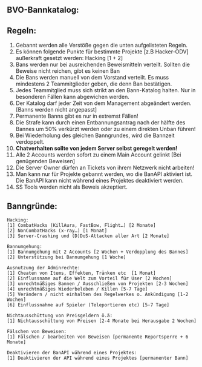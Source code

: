 ## **BVO-Bannkatalog:**

## Regeln:

1. Gebannt werden alle Verstöße gegen die unten aufgelisteten Regeln. 
2. Es können folgende Punkte für bestimmte Projekte [z.B Hacker-ODV] außerkraft gesetzt werden: Hacking [1 + 2]
3. Bans werden nur bei ausreichenden Beweismitteln verteilt. Sollten die Beweise nicht reichen, gibt es keinen Ban
4. Die Bans werden manuell von dem Vorstand verteilt. Es muss mindestens 2 Teammitglieder geben, die denn Ban bestätigen.
5. Jedes Teammitglied muss sich strikt an den Bann-Katalog halten. Nur in besonderen Fällen kann abgewichen werden.
6. Der Katalog darf jeder Zeit von dem Management abgeändert werden. [Banns werden nicht angepasst]
7. Permanente Banns gibt es nur in extremst Fällen!
8. Die Strafe kann durch einen Entbannungsantrag nach der hälfte des Bannes um 50% verkürzt werden oder zu einem direkten Unban führen!
9. Bei Wiederholung des gleichen Banngrundes, wird die Bannzeit verdoppelt. 
10. **Chatverhalten sollte von jedem Server selbst geregelt werden!** 
11. Alle 2 Accounts werden sofort zu einem Main Account gelinkt [Bei genügenden Beweisen]
12. Die Server Owner dürfen an Tickets von ihrem Netzwerk nicht arbeiten!
13. Man kann nur für Projekte gebannt werden, wo die BanAPI aktiviert ist. Die BanAPI kann nicht während eines Projektes deaktiviert werden.
14. SS Tools werden nicht als Beweis akzeptiert.




## **Banngründe:**
```
Hacking:
[1] CombatHacks (KillAura, FastBow, Flight…) [2 Monate]
[2] NonCombatHacks (x-ray…) [1 Monat]
[3] Server-Crashing und (D)DoS-Attacken aller Art [2 Monate] 

Bannumgehung:
[1] Bannumgehung mit 2 Accounts [2 Wochen + Verdopplung des Bannes]
[2] Unterstützung bei Bannumgehung [1 Woche]

Ausnutzung der Adminrechte:
[1] Cheaten von Items, Effekten, Tränken etc  [1 Monat]
[2] Einflussname auf die Welt zum Vorteil für User [2 Wochen]
[3] unrechtmäßiges Bannen / Ausschließen von Projekten [2-3 Wochen]
[4] unrechtmäßiges Wiederbeleben / Killen [5-7 Tage]
[5] Verändern / nicht einhalten des Regelwerkes o. Ankündigung [1-2 Wochen]
[6] Einflussnahme auf Spieler (Teleportieren etc) [5-7 Tage]

Nichtausschüttung von Preisgeldern ö.ä:
[1] Nichtausschüttung von Preisen [2-4 Monate bei Herausgabe 2 Wochen]

Fälschen von Beweisen:
[1] Fälschen / bearbeiten von Beweisen [permanente Reportsperre + 6 Monate]

Deaktivieren der BanAPI während eines Projektes:
[1] Deaktivieren der API während eines Projektes [permanenter Bann]
```
